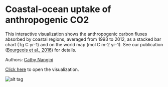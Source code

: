 # Coastal-ocean uptake of anthropogenic CO2

This interactive visualization shows the anthropogenic carbon fluxes absorbed by coastal regions, averaged from 1993 to 2012, as a stacked bar chart (Tg C yr-1) and on the world map (mol C m-2 yr-1). See our publication ([Bourgeois et al., 2016](http://dx.doi.org/10.5194/bg-13-4167-2016)) for details.


Authors: [Cathy Nangini](https://github.com/KatiRG)

[Click here](http://lsce-datavisgroup.github.io/CoastalCO2Flux/) to open the visualization.

![alt tag](https://cloud.githubusercontent.com/assets/1254764/17140429/c3977434-5348-11e6-9364-58d997b6207e.png)


